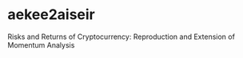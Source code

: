 # aekee2aiseir
Risks and Returns of Cryptocurrency: Reproduction and Extension of Momentum Analysis
